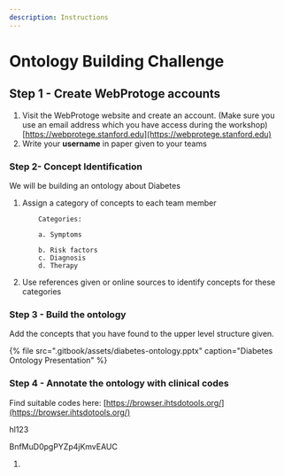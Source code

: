 ```yaml
---
description: Instructions
---
```


# Ontology Building Challenge

## Step 1 - Create WebProtoge accounts

1. Visit the WebProtoge website and create an account. \(Make sure you use an email address which you have access during the workshop\)  [https://webprotege.stanford.edu](https://webprotege.stanford.edu)
2. Write your **username** in paper given to your teams  

### Step 2- Concept Identification

We will be building an ontology about Diabetes

1. Assign a category of concepts to each team member

           Categories:

           a. Symptoms

           b. Risk factors  
           c. Diagnosis  
           d. Therapy

2. Use references given or online sources to identify concepts for these categories

### Step 3 - Build the ontology

Add the concepts that you have found to the upper level structure given.

{% file src=".gitbook/assets/diabetes-ontology.pptx" caption="Diabetes Ontology Presentation" %}

### Step 4 - Annotate the ontology with clinical codes

Find suitable codes here: [https://browser.ihtsdotools.org/](https://browser.ihtsdotools.org/) 







hl123 

BnfMuD0pgPYZp4jKmvEAUC

   



1. 
